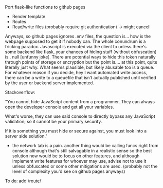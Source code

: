 Port flask-like functions to github pages
- Render template
- Routes
- Read/write files (probably require git authentication) -> might cancel

Anyways, so github pages ignores .env files, the question is... how is the webpage supposed to get it if nobody can. The whole conundrum is a fricking paradox. Javascript is executed via the client to unless there's some backend like flask, your chances of hiding stuff (without obfuscation) is.. null [unfunny joke]. There are potential ways to hide this token naturally through points of storage or encryption but the point is.... at this point, quite literally just why. What seems plausible, but likely abusable too is a queue. For whatever reason if you decide, hey I want automated write access, there can be a write to a queuefile that isn't actually published until verified by the user or backend server implemented.

Stackoverflow:

"You cannot hide JavaScript content from a programmer. They can always open the developer console and get all your variables.

What's worse, they can use said console to directly bypass any JavaScript validation, so it cannot be your primary security.

If it is something you must hide or secure against, you must look into a server side solution."

+ the network tab is a pain. another thing would be calling funcs right from console although that's still salvagable in a realistic sense so the best solution now would be to focus on other features, and although implement write features for whoever may use, advise not to use it unless obfuscated or some other mitigations are used. (probably not the level of complexity you'd see on github pages anyways)

To do: add /route/<anything>
